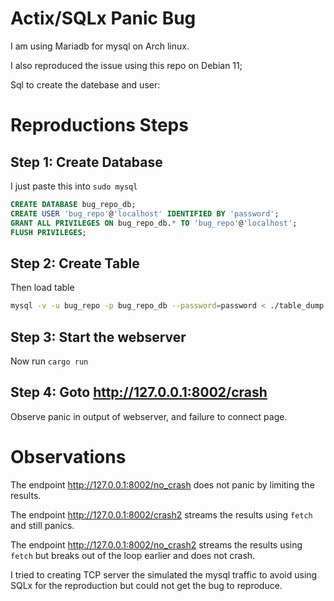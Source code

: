# Actix/SQLx Panic Bug

I am using Mariadb for mysql on Arch linux.

I also reproduced the issue using this repo on Debian 11;

Sql to create the datebase and user: 
# Reproductions Steps
## Step 1: Create Database
I just paste this into `sudo mysql`
```sql
CREATE DATABASE bug_repo_db;
CREATE USER 'bug_repo'@'localhost' IDENTIFIED BY 'password';
GRANT ALL PRIVILEGES ON bug_repo_db.* TO 'bug_repo'@'localhost';
FLUSH PRIVILEGES;
```

## Step 2: Create Table
Then load table
```sh
mysql -v -u bug_repo -p bug_repo_db --password=password < ./table_dump.sql
```

## Step 3: Start the webserver
Now run `cargo run`

## Step 4: Goto http://127.0.0.1:8002/crash
Observe panic in output of webserver, and failure to connect
page.

# Observations

The endpoint http://127.0.0.1:8002/no_crash does not panic by
limiting the results. 

The endpoint http://127.0.0.1:8002/crash2 streams the results
using `fetch` and still panics.

The endpoint http://127.0.0.1:8002/no_crash2 streams the results
using `fetch` but breaks out of the loop earlier and does not crash.

I tried to creating TCP server the simulated the mysql
traffic to avoid using SQLx for the reproduction but could
not get the bug to reproduce.
